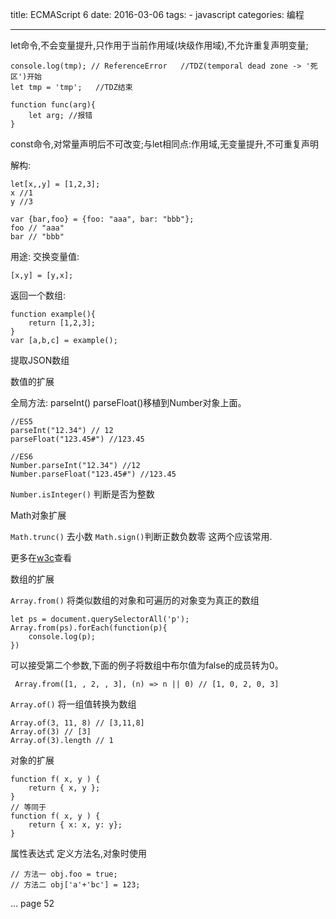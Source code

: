 title: ECMAScript 6
date: 2016-03-06
tags: 
    - javascript
categories: 编程

---

let命令,不会变量提升,只作用于当前作用域(块级作用域),不允许重复声明变量;

```
console.log(tmp); // ReferenceError   //TDZ(temporal dead zone -> '死区')开始
let tmp = 'tmp';   //TDZ结束
```

```
function func(arg){
	let arg; //报错
}
```

<!-- more -->

const命令,对常量声明后不可改变;与let相同点:作用域,无变量提升,不可重复声明

解构:

```
let[x,,y] = [1,2,3];
x //1
y //3

var {bar,foo} = {foo: "aaa", bar: "bbb"};
foo // "aaa"
bar // "bbb"
```
用途:
交换变量值:

```
[x,y] = [y,x];
```
返回一个数组:

```
function example(){
	return [1,2,3];
}
var [a,b,c] = example();
```
提取JSON数组

数值的扩展

全局方法: parseInt() parseFloat()移植到Number对象上面。

```
//ES5
parseInt("12.34") // 12
parseFloat("123.45#") //123.45

//ES6
Number.parseInt("12.34") //12
Number.parseFloat("123.45#") //123.45
```

`Number.isInteger()` 判断是否为整数

Math对象扩展

`Math.trunc()` 去小数 `Math.sign()`判断正数负数零 这两个应该常用.

更多在[w3c](http://www.w3schools.com/js/js_reserved.asp)查看

数组的扩展

`Array.from()` 将类似数组的对象和可遍历的对象变为真正的数组

```
let ps = document.querySelectorAll('p');
Array.from(ps).forEach(function(p){
	console.log(p);
})
```

可以接受第二个参数,下面的例子将数组中布尔值为false的成员转为0。

```￼Array.from([1, , 2, , 3], (n) => n || 0) // [1, 0, 2, 0, 3]
```

`Array.of()` 将一组值转换为数组

```
Array.of(3, 11, 8) // [3,11,8] 
Array.of(3) // [3] 
Array.of(3).length // 1
```

对象的扩展

```
function f( x, y ) { 
	return { x, y };}// 等同于function f( x, y ) { 
	return { x: x, y: y};}
```

属性表达式 定义方法名,对象时使用

```
// 方法一 obj.foo = true;// 方法二 obj['a'+'bc'] = 123;
```
...
page 52
